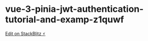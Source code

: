 # vue-3-pinia-jwt-authentication-tutorial-and-examp-z1quwf

[Edit on StackBlitz ⚡️](https://stackblitz.com/edit/vue-3-pinia-jwt-authentication-tutorial-and-examp-z1quwf)